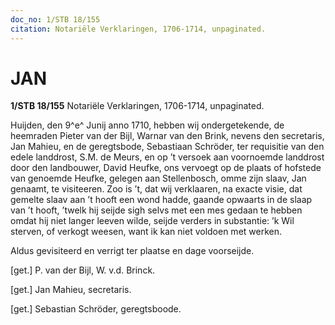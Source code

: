 ```yaml
---
doc_no: 1/STB 18/155
citation: Notariële Verklaringen, 1706-1714, unpaginated.
---
```


# JAN

**1/STB 18/155** Notariële Verklaringen, 1706-1714, unpaginated.

Huijden, den 9^e^ Junij anno 1710, hebben wij ondergetekende, de heemraden Pieter van der Bijl, Warnar van den Brink, nevens den secretaris, Jan Mahieu, en de geregtsbode, Sebastiaan Schröder, ter requisitie van den edele landdrost, S.M. de Meurs, en op ’t versoek aan voornoemde landdrost door den landbouwer, David Heufke, ons vervoegt op de plaats of hofstede van genoemde Heufke, gelegen aan Stellenbosch, omme zijn slaav, Jan genaamt, te visiteeren. Zoo is ’t, dat wij verklaaren, na exacte visie, dat gemelte slaav aan ’t hooft een wond hadde, gaande opwaarts in de slaap van ’t hooft, ’twelk hij seijde sigh selvs met een mes gedaan te hebben omdat hij niet langer leeven wilde, seijde verders in substantie: ’k Wil sterven, of verkogt weesen, want ik kan niet voldoen met werken.

Aldus gevisiteerd en verrigt ter plaatse en dage voorseijde.

\[get.\] P. van der Bijl, W. v.d. Brinck.

\[get.\] Jan Mahieu, secretaris.

\[get.\] Sebastian Schröder, geregtsboode.